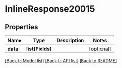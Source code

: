 # InlineResponse20015

## Properties
Name | Type | Description | Notes
------------ | ------------- | ------------- | -------------
**data** | [**list[Fields]**](Fields.md) |  | [optional] 

[[Back to Model list]](../README.md#documentation-for-models) [[Back to API list]](../README.md#documentation-for-api-endpoints) [[Back to README]](../README.md)


